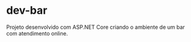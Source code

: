 # dev-bar
Projeto desenvolvido com ASP.NET Core criando o ambiente de um bar com atendimento online. 
